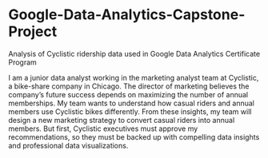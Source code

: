 # Google-Data-Analytics-Capstone-Project
Analysis of Cyclistic ridership data used in Google Data Analytics Certificate Program

I am a junior data analyst working in the marketing analyst team at Cyclistic, a bike-share company in Chicago. The director of marketing believes the company’s future success depends on maximizing the number of annual memberships. My team wants to understand how casual riders and annual members use Cyclistic bikes differently. From these insights, my team will design a new marketing strategy to convert casual riders into annual members. But first, Cyclistic executives must approve my recommendations, so they must be backed up with compelling data insights and professional data visualizations.
